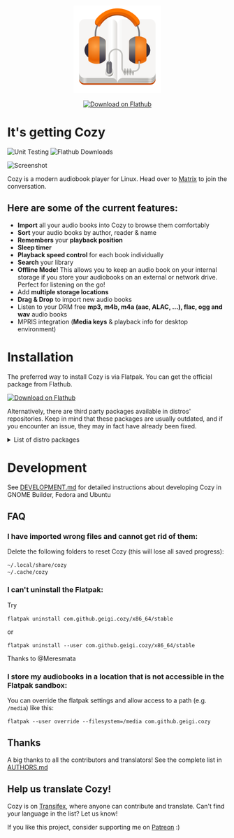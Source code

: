 <p align="center">
  <img width="200" height="200" src="https://raw.githubusercontent.com/geigi/cozy/master/data/icons/hicolor/scalable/apps/com.github.geigi.cozy.svg">
</p>
<p align="center">
  <a href='https://flathub.org/apps/details/com.github.geigi.cozy'><img width='150' alt='Download on Flathub' src='https://flathub.org/assets/badges/flathub-badge-en.png'/></a>
</p>

# It's getting Cozy

![Unit Testing](https://github.com/geigi/cozy/workflows/Unit%20Testing/badge.svg)
![Flathub Downloads](https://img.shields.io/flathub/downloads/com.github.geigi.cozy?color=e66100&logo=flatpak)

![Screenshot](https://raw.githubusercontent.com/geigi/cozy/img/img/screenshot1.png)

Cozy is a modern audiobook player for Linux.
Head over to [Matrix](https://matrix.to/#/#cozy:gnome.org) to join the conversation.

## Here are some of the current features:
- **Import** all your audio books into Cozy to browse them comfortably
- **Sort** your audio books by author, reader & name
- **Remembers** your **playback position**
- **Sleep timer**
- **Playback speed control** for each book individually
- **Search** your library
- **Offline Mode!** This allows you to keep an audio book on your internal storage if you store your audiobooks on an external or network drive. Perfect for listening on the go!
- Add **multiple storage locations**
- **Drag & Drop** to import new audio books
- Listen to your DRM free **mp3, m4b, m4a (aac, ALAC, …), flac, ogg and wav** audio books
- MPRIS integration (**Media keys** & playback info for desktop environment)

# Installation 

The preferred way to install Cozy is via Flatpak. You can get the official package from Flathub.

<a href='https://flathub.org/apps/details/com.github.geigi.cozy'><img width='150' alt='Download on Flathub' src='https://flathub.org/assets/badges/flathub-badge-en.png'/></a>

Alternatively, there are third party packages available in distros' repositories. Keep in mind that these packages are usually outdated, and if you encounter an issue, they may in fact have already been fixed.

<details>
<summary>List of distro packages</summary>

| Distro | Package |
|--------|:---------:|
| openSUSE | <center><a href="https://software.opensuse.org/package/cozy">cozy</a> |
| Fedora | <center><a href="https://src.fedoraproject.org/rpms/cozy">cozy</a> |
| Arch Linux (AUR) | <a href="https://aur.archlinux.org/packages/cozy-audiobooks/">cozy-audiobooks</a></center> |
| Debian | <a href="https://packages.debian.org/cozy">cozy</a></center> |
| VoidLinux | <a href="https://github.com/void-linux/void-packages/tree/master/srcpkgs/cozy">cozy</a> |
| Solus | <a href="https://dev.getsol.us/source/cozy/">cozy</a> |
| MX Linux | <center><a href="https://forum.mxlinux.org/viewtopic.php?p=621071#p621071">Cozy</a> |
| Ubuntu (PPA) | <center><a href="https://launchpad.net/~cozy-team/+archive/ubuntu/cozy">cozy</a> |
| OpenBSD | <center><a href="https://cvsweb.openbsd.org/ports/audio/cozy/">cozy</a> |
| Nix | <center><a href="https://github.com/NixOS/nixpkgs/blob/master/pkgs/applications/audio/cozy/default.nix">cozy</a> |

</details>

# Development
See [DEVELOPMENT.md](DEVELOPMENT.md) for detailed instructions about developing Cozy in GNOME Builder, Fedora and Ubuntu

## FAQ
### I have imported wrong files and cannot get rid of them:
Delete the following folders to reset Cozy (this will lose all saved progress):
```
~/.local/share/cozy
~/.cache/cozy
```


### I can't uninstall the Flatpak:
Try
```console
flatpak uninstall com.github.geigi.cozy/x86_64/stable
```
or
```console
flatpak uninstall --user com.github.geigi.cozy/x86_64/stable
```
Thanks to @Meresmata

### I store my audiobooks in a location that is not accessible in the Flatpak sandbox:
You can override the flatpak settings and allow access to a path (e.g. `/media`) like this:
```console
flatpak --user override --filesystem=/media com.github.geigi.cozy
```

## Thanks
A big thanks to all the contributors and translators! See the complete list in [AUTHORS.md](AUTHORS.MD)


## Help us translate Cozy!
Cozy is on <a href="https://www.transifex.com/geigi/cozy/">Transifex</a>, where anyone can contribute and translate. Can't find your language in the list? Let us know!

If you like this project, consider supporting me on <a href="https://www.patreon.com/geigi">Patreon</a> :)
